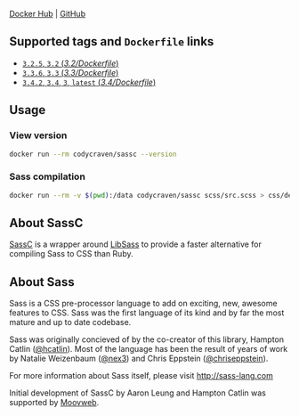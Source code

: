 [Docker Hub](https://hub.docker.com/r/codycraven/sassc/) | [GitHub](https://github.com/codycraven/docker-sassc)

## Supported tags and `Dockerfile` links

* [`3.2.5`, `3.2` (_3.2/Dockerfile_)](https://github.com/codycraven/docker-sassc/blob/master/3.2/Dockerfile)
* [`3.3.6`, `3.3` (_3.3/Dockerfile_)](https://github.com/codycraven/docker-sassc/blob/master/3.3/Dockerfile)
* [`3.4.2`, `3.4`, `3`, `latest` (_3.4/Dockerfile_)](https://github.com/codycraven/docker-sassc/blob/master/3.4/Dockerfile)

## Usage

### View version

```bash
docker run --rm codycraven/sassc --version
```

### Sass compilation

```bash
docker run --rm -v $(pwd):/data codycraven/sassc scss/src.scss > css/dest.css
```

## About SassC

[SassC](https://github.com/sass/sassc) is a wrapper around [LibSass](http://github.com/sass/libsass) to provide a faster alternative for compiling Sass to CSS than Ruby.


## About Sass

Sass is a CSS pre-processor language to add on exciting, new, awesome features to CSS. Sass was the first language of its kind and by far the most mature and up to date codebase.

Sass was originally concieved of by the co-creator of this library, Hampton Catlin ([@hcatlin](https://github.com/hcatlin)). Most of the language has been the result of years of work by Natalie Weizenbaum ([@nex3](https://github.com/nex3)) and Chris Eppstein ([@chriseppstein](https://github.com/chriseppstein)).

For more information about Sass itself, please visit http://sass-lang.com

Initial development of SassC by Aaron Leung and Hampton Catlin was supported by [Moovweb](http://www.moovweb.com/).
